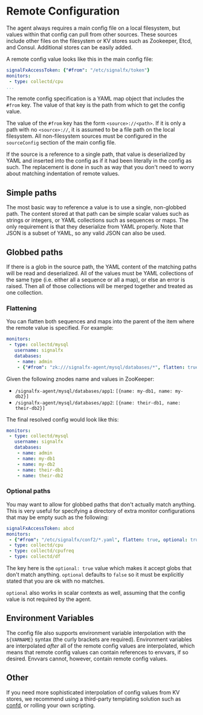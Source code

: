 # Remote Configuration

The agent always requires a main config file on a local filesystem, but values
within that config can pull from other sources.  These sources include other
files on the filesystem or KV stores such as Zookeeper, Etcd, and Consul.
Additional stores can be easily added.

A remote config value looks like this in the main config file:

```yaml
signalFxAccessToken: {"#from": "/etc/signalfx/token"}
monitors:
 - type: collectd/cpu
...
```

The remote config specification is a YAML map object that includes the `#from`
key.  The value of that key is the path from which to get the config value. 

The value of the `#from` key has the form `<source>://<path>`.  If it is only a
path with no `<source>://`, it is assumed to be a file path on the local
filesystem.  All non-filesystem sources must be configured in the
`sourceConfig` section of the main config file.

If the source is a reference to a single path, that value is deserialized by
YAML and inserted into the config as if it had been literally in the config as
such.  The replacement is done in such as way that you don't need to worry
about matching indentation of remote values.  

## Simple paths

The most basic way to reference a value is to use a single, non-globbed path.
The content stored at that path can be simple scalar values such as strings or
integers, or YAML collections such as sequences or maps.  The only requirement
is that they deserialize from YAML properly.  Note that JSON is a subset of
YAML, so any valid JSON can also be used.

## Globbed paths

If there is a glob in the source path, the YAML content of the matching paths
will be read and deserialized.  All of the values must be YAML collections of
the same type (i.e. either all a sequence or all a map), or else an error is
raised.  Then all of those collections will be merged together and treated as
one collection.

### Flattening

You can flatten both sequences and maps into the parent of the item where the
remote value is specified.  For example:

```yaml
monitors:
 - type: collectd/mysql
   username: signalfx
   databases:
    - name: admin
    - {"#from": "zk:///signalfx-agent/mysql/databases/*", flatten: true}
```

Given the following znodes name and values in ZooKeeper:

 - `/signalfx-agent/mysql/databases/app1`: `[{name: my-db1, name: my-db2}]`
 - `/signalfx-agent/mysql/databases/app2`: `[{name: their-db1, name: their-db2}]`

The final resolved config would look like this:

```yaml
monitors:
 - type: collectd/mysql
   username: signalfx
   databases:
    - name: admin
    - name: my-db1
	- name: my-db2
	- name: their-db1
	- name: their-db2
```


### Optional paths
You may want to allow for globbed paths that don't actually match anything.
This is very useful for specifying a directory of extra monitor configurations
that may be empty such as the following:

```yaml
signalFxAccessToken: abcd
monitors:
 - {"#from": "/etc/signalfx/conf2/*.yaml", flatten: true, optional: true}
 - type: collectd/cpu
 - type: collectd/cpufreq
 - type: collectd/df
```

The key here is the `optional: true` value which makes it accept globs that
don't match anything.  `optional` defaults to `false` so it must be explicitly
stated that you are ok with no matches.

`optional` also works in scalar contexts as well, assuming that the config value
is not required by the agent.

## Environment Variables

The config file also supports environment variable interpolation with the
`${VARNAME}` syntax (the curly brackets are required).  Environment variables
are interpolated *after* all of the remote config values are interpolated,
which means that remote config values can contain references to envvars, if so
desired.  Envvars cannot, however, contain remote config values.


## Other

If you need more sophisticated interpolation of config values from KV stores,
we recommend using a third-party templating solution such as
[confd](https://github.com/kelseyhightower/confd/), or rolling your own
scripting.

